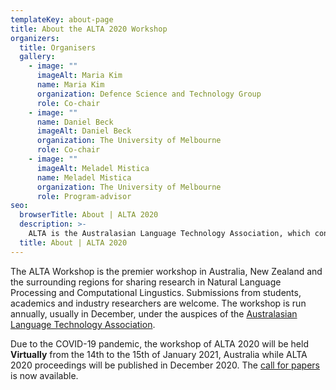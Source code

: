 ```yaml
---
templateKey: about-page
title: About the ALTA 2020 Workshop
organizers:
  title: Organisers
  gallery:
    - image: ""
      imageAlt: Maria Kim
      name: Maria Kim
      organization: Defence Science and Technology Group
      role: Co-chair
    - image: ""
      name: Daniel Beck
      imageAlt: Daniel Beck
      organization: The University of Melbourne
      role: Co-chair
    - image: ""
      imageAlt: Meladel Mistica
      name: Meladel Mistica
      organization: The University of Melbourne
      role: Program-advisor
seo:
  browserTitle: About | ALTA 2020
  description: >-
    ALTA is the Australasian Language Technology Association, which connects NLP researchers around Australia and New Zealand. One of the primary purposes of ALTA is organising the ALTA Workshop – the premier workshop in Australasia for sharing research in Natural Language Processing and Computational Lingustics. Submissions from students, academics and industry researchers are welcome.
  title: About | ALTA 2020
---
```

The ALTA Workshop is the premier workshop in Australia, New Zealand and the surrounding regions for sharing research in Natural Language Processing and Computational Lingustics. Submissions from students, academics and industry researchers are welcome. The workshop is run annually, usually in December, under the auspices of the [Australasian Language Technology Association](https://www.alta.asn.au).

Due to the COVID-19 pandemic, the workshop of ALTA 2020 will be held **Virtually** from the 14th to the 15th of January 2021, Australia while ALTA 2020 proceedings will be published in December 2020. The [call for papers](/call-for-papers) is now available.
